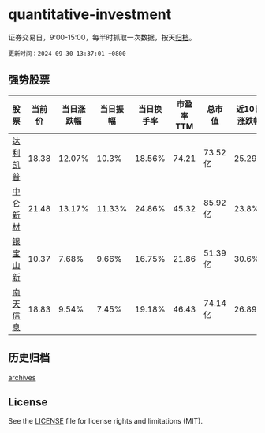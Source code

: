 # quantitative-investment

证券交易日，9:00-15:00，每半时抓取一次数据，按天[归档](archives)。

`更新时间：2024-09-30 13:37:01 +0800`

## 强势股票

|股票|当前价|当日涨跌幅|当日振幅|当日换手率|市盈率TTM|总市值|近10日涨跌幅|
|----|----|----|----|----|----|----|----|
|[达利凯普](https://xueqiu.com/S/SZ301566)|18.38|12.07%|10.3%|18.56%|74.21|73.52亿|25.29%|
|[中仑新材](https://xueqiu.com/S/SZ301565)|21.48|13.17%|11.33%|24.86%|45.32|85.92亿|23.8%|
|[银宝山新](https://xueqiu.com/S/SZ002786)|10.37|7.68%|9.66%|16.75%|21.86|51.39亿|30.6%|
|[南天信息](https://xueqiu.com/S/SZ000948)|18.83|9.54%|7.45%|19.18%|46.43|74.14亿|26.89%|

## 历史归档

[archives](archives)

## License

See the [LICENSE](LICENSE) file for license rights and limitations (MIT).